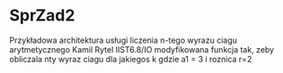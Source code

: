 # SprZad2

Przykładowa architektura usługi liczenia n-tego wyrazu ciagu arytmetycznego Kamil Rytel IIST6.8/IO modyfikowana funkcja tak, zeby obliczala nty wyraz ciagu dla jakiegos k gdzie a1 = 3 i roznica r=2
